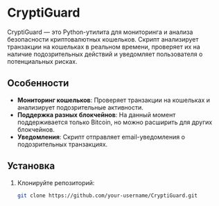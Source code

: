 # CryptiGuard

CryptiGuard — это Python-утилита для мониторинга и анализа безопасности криптовалютных кошельков. Скрипт анализирует транзакции на кошельках в реальном времени, проверяет их на наличие подозрительных действий и уведомляет пользователя о потенциальных рисках.

## Особенности

- **Мониторинг кошельков**: Проверяет транзакции на кошельках и анализирует подозрительные активности.
- **Поддержка разных блокчейнов**: На данный момент поддерживается только Bitcoin, но можно расширить для других блокчейнов.
- **Уведомления**: Скрипт отправляет email-уведомления о подозрительных транзакциях.

## Установка

1. Клонируйте репозиторий:

   ```bash
   git clone https://github.com/your-username/CryptiGuard.git

